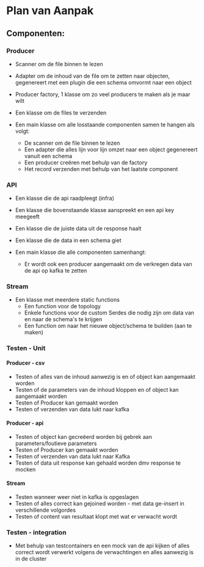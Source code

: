 # Plan van Aanpak

## Componenten: 

### Producer

- Scanner om de file binnen te lezen 
- Adapter om de inhoud van de file om te zetten naar objecten, gegenereert met een plugin die een schema omvormt naar een object 
- Producer factory, 1 klasse om zo veel producers te maken als je maar wilt 
- Een klasse om de files te verzenden

- Een main klasse om alle losstaande componenten samen te hangen als volgt:
  - De scanner om de file binnen te lezen
  - Een adapter die alles lijn voor lijn omzet naar een object gegenereert vanuit een schema
  - Een producer creëren met behulp van de factory
  - Het record verzenden met behulp van het laatste component
  
### API

- Een klasse die de api raadpleegt (infra)
- Een klasse die bovenstaande klasse aanspreekt en een api key meegeeft
- Een klasse die de juiste data uit de response haalt
- Een klasse die de data in een schema giet

- Een main klasse die alle componenten samenhangt:
  - Er wordt ook een producer aangemaakt om de verkregen data van de api op kafka te zetten
  
### Stream

- Een klasse met meerdere static functions
  - Een function voor de topology
  - Enkele functions voor de custom Serdes die nodig zijn om data van en naar de schema's te krijgen
  - Een function om naar het nieuwe object/schema te builden (aan te maken)

### Testen - Unit

#### Producer - csv
- Testen of alles van de inhoud aanwezig is en of object kan aangemaakt worden
- Testen of de parameters van de inhoud kloppen en of object kan aangemaakt worden
- Testen of Producer kan gemaakt worden
- Testen of verzenden van data lukt naar kafka

#### Producer - api
- Testen of object kan gecreëerd worden bij gebrek aan parameters/foutieve parameters
- Testen of Producer kan gemaakt worden
- Testen of verzenden van data lukt naar Kafka
- Testen of data uit response kan gehaald worden dmv response te mocken

#### Stream
- Testen wanneer weer niet in kafka is opgeslagen
- Testen of alles correct kan gejoined worden - met data ge-insert in verschillende volgordes
- Testen of content van resultaat klopt met wat er verwacht wordt

### Testen - integration
- Met behulp van testcontainers en een mock van de api kijken of alles correct wordt verwerkt volgens de verwachtingen en alles aanwezig is in de cluster